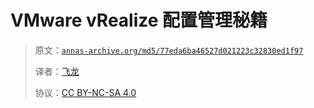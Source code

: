 # VMware vRealize 配置管理秘籍

> 原文：[`annas-archive.org/md5/77eda6ba46527d021223c32830ed1f97`](https://annas-archive.org/md5/77eda6ba46527d021223c32830ed1f97)
> 
> 译者：[飞龙](https://github.com/wizardforcel)
> 
> 协议：[CC BY-NC-SA 4.0](http://creativecommons.org/licenses/by-nc-sa/4.0/)